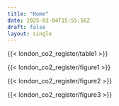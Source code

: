 ```yaml
---
title: "Home"
date: 2025-03-04T15:55:56Z
draft: false
layout: single
---
```


{{< london_co2_register/table1 >}}

{{< london_co2_register/figure1 >}}

{{< london_co2_register/figure2 >}}

{{< london_co2_register/figure3 >}}
